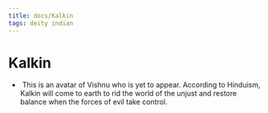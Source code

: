```yaml
---
title: docs/Kalkin
tags: deity indian
---
```


# Kalkin
-  This is an avatar of Vishnu who is yet to appear. According to Hinduism, Kalkin will come to earth to rid the world of the unjust and restore balance when the forces of evil take control.